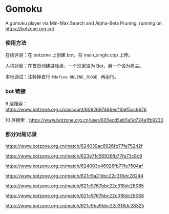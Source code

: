 # Gomoku
A gomoku player via Min-Max Search and Alpha-Beta Pruning, running on https://botzone.org.cn/

### 使用方法
在线评测：在 botzone 上创建 bot，将 main_single.cpp 上传。

人机对局：在首页创建游戏桌，一个玩家设为 Bot，另一个设为房主。

本地调试：注释掉首行 ```#define ONLINE_JUDGE ``` 再运行。

### bot 链接
8 层搜索：https://www.botzone.org.cn/account/6092697466ecf10ef5cc9676

10 层搜索：https://www.botzone.org.cn/user/605ecd5eb5a5d724a1fb9230


### 部分对局记录
https://www.botzone.org.cn/match/624039ac6926fb77fe75242f

https://www.botzone.org.cn/match/623e71c56926fb77fe73c8c9

https://www.botzone.org.cn/match/624003c46926fb77fe7504af

https://www.botzone.org.cn/match/621c9a21bbc22c318dc28244

https://www.botzone.org.cn/match/621c9767bbc22c318dc28065

https://www.botzone.org.cn/match/621c9767bbc22c318dc28068

https://www.botzone.org.cn/match/621c9ba9bbc22c318dc28325

